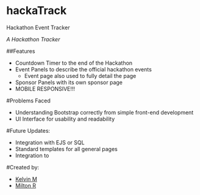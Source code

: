 # hackaTrack
Hackathon Event Tracker

_A Hackathon Tracker_

##Features
* Countdown Timer to the end of the Hackathon
* Event Panels to describe the official hackathon events
	* Event page also used to fully detail the page
* Sponsor Panels with its own sponsor page
* MOBILE RESPONSIVE!!!

#Problems Faced
* Understanding Bootstrap correctly from simple front-end development
* UI Interface for usability and readability

#Future Updates:
* Integration with EJS or SQL
* Standard templates for all general pages
* Integration to 

#Created by:
* [Kelvin M](https://github.com/kkgm13)
* [Milton R](https://github.com/Milton-R)